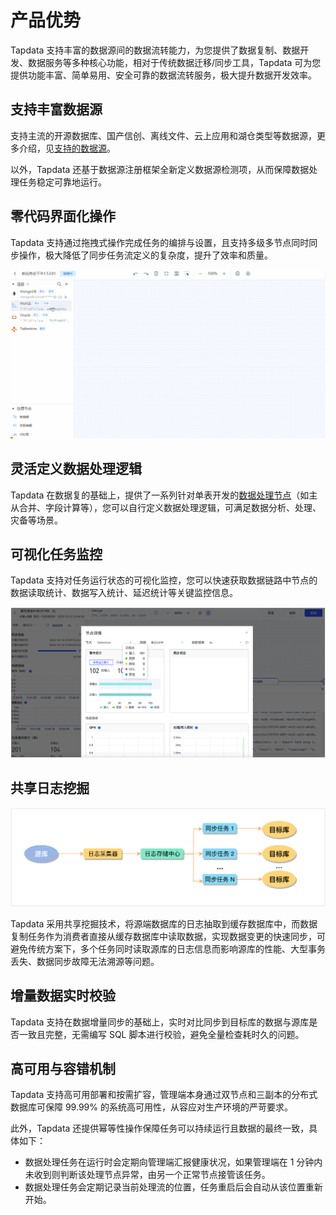 # 产品优势

Tapdata 支持丰富的数据源间的数据流转能力，为您提供了数据复制、数据开发、数据服务等多种核心功能，相对于传统数据迁移/同步工具，Tapdata 可为您提供功能丰富、简单易用、安全可靠的数据流转服务，极大提升数据开发效率。

## 支持丰富数据源

支持主流的开源数据库、国产信创、离线文件、云上应用和湖仓类型等数据源，更多介绍，见[支持的数据源](supported-databases.md)。

以外，Tapdata 还基于数据源注册框架全新定义数据源检测项，从而保障数据处理任务稳定可靠地运行。

## 零代码界面化操作

Tapdata 支持通过拖拽式操作完成任务的编排与设置，且支持多级多节点同时同步操作，极大降低了同步任务流定义的复杂度，提升了效率和质量。

![界面操作](../images/drag_database_cn.gif)

## 灵活定义数据处理逻辑

Tapdata 在数据复的基础上，提供了一系列针对单表开发的[数据处理节点](../user-guide/data-pipeline/data-development/process-node.md)（如主从合并、字段计算等），您可以自行定义数据处理逻辑，可满足数据分析、处理、灾备等场景。

## 可视化任务监控

Tapdata 支持对任务运行状态的可视化监控，您可以快速获取数据链路中节点的数据读取统计、数据写入统计、延迟统计等关键监控信息。

![任务监控](../images/task_monitor.png)



## 共享日志挖掘

![共享挖掘流程](../images/share_mining_cn.png)

Tapdata 采用共享挖掘技术，将源端数据库的日志抽取到缓存数据库中，而数据复制任务作为消费者直接从缓存数据库中读取数据，实现数据变更的快速同步，可避免传统方案下，多个任务同时读取源库的日志信息而影响源库的性能、大型事务丢失、数据同步故障无法溯源等问题。

## 增量数据实时校验

Tapdata 支持在数据增量同步的基础上，实时对比同步到目标库的数据与源库是否一致且完整，无需编写 SQL 脚本进行校验，避免全量检查耗时久的问题。

## 高可用与容错机制

Tapdata 支持高可用部署和按需扩容，管理端本身通过双节点和三副本的分布式数据库可保障 99.99% 的系统高可用性，从容应对生产环境的严苛要求。

此外，Tapdata 还提供幂等性操作保障任务可以持续运行且数据的最终一致，具体如下：

- 数据处理任务在运行时会定期向管理端汇报健康状况，如果管理端在 1 分钟内未收到则判断该处理节点异常，由另一个正常节点接管该任务。
- 数据处理任务会定期记录当前处理流的位置，任务重启后会自动从该位置重新开始。